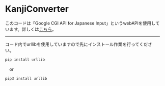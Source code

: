# KanjiConverter

このコードは「Google CGI API for Japanese Input」というwebAPIを使用しています。詳しくは[こちら](https://www.google.co.jp/ime/cgiapi.html)。  
___
コード内でurllibを使用していますので先にインストール作業を行ってください。
```
pip install urllib
```
　or
```
pip3 install urllib
```
